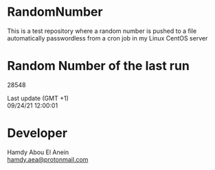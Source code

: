 # RandomNumber    
This is a test repository where a random number is pushed to a file automatically passwordless from a cron job in my Linux CentOS server    
# Random Number of the last run   
28548
      
Last update (GMT +1)    
09/24/21 12:00:01
# Developer    
Hamdy Abou El Anein   
hamdy.aea@protonmail.com
